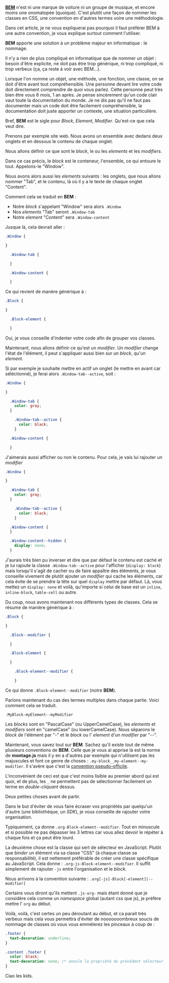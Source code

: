 **[BEM](http://bem.info)** n'est ni une marque de voiture ni un groupe de musique, et encore moins une onomatopée (quoique). C'est plutôt une façon de nommer les classes en CSS, une convention en d'autres termes voire une méthodologie.

Dans cet article, je ne vous expliquerai pas pourquoi il faut préférer BEM à une autre convention, je vous explique surtout comment l'utiliser.

**BEM** apporte une solution à un problème majeur en informatique : le nommage.

Il n'y a rien de plus compliqué en informatique que de nommer un objet : besoin d'être explicite, ne doit pas être trop générique, ni trop compliqué, ni trop verbeux (ça, ça reste à voir avec BEM...).

Lorsque l'on nomme un objet, une méthode, une fonction, une classe, on se doit d'être avant tout compréhensible. Une personne devant lire votre code doit directement comprendre de quoi vous parlez. Cette personne peut très bien être vous 6 mois, 1 an après. Je pense sincèrement qu'un code clair vaut toute la documentation du monde. Je ne dis pas qu'il ne faut pas documenter mais un code doit être facilement compréhensible, la documentation doit juste apporter un contexte, une situation particulière.

Bref, **BEM** est le sigle pour _Block_, _Element_, _Modifier_. Qu'est-ce que cela veut dire.

Prenons par exemple site web. Nous avons un ensemble avec dedans deux onglets et en dessous le contenu de chaque onglet.

Nous allons définir ce que sont le _block_, le ou les _elements_ et les _modifiers_.

Dans ce cas précis, le _block_ est le conteneur, l'ensemble, ce qui entoure le tout. Appelons-le "Window".

Nous avons alors aussi les _elements_ suivants : les onglets, que nous allons nommer "Tab", et le contenu, là où il y a le texte de chaque onglet "Content".

Comment cela se traduit en **BEM** :

- Notre _block_ s'appelant "Window" sera alors `.Window`
- Nos _elements_ "Tab" seront `.Window-tab`
- Notre _element_ "Content" sera `.Window-content`

Jusque là, cela devrait aller :

```css
.Window {

}

  .Window-tab {

  }

  .Window-content {

  }
```

Ce qui revient de manère générique à :

```css
.Block {

}

  .Block-element {

  }
```

Oui, je vous conseille d'indenter votre code afin de grouper vos classes.

Maintenant, nous allons définir ce qu'est un _modifier_. Un _modifier_ change l'état de l'élément, il peut s'appliquer aussi bien sur un _block_, qu'un _element_.

Si par exemple je souhaite mettre en actif un onglet (le mettre en avant car séléctionné), je ferai alors `.Window-tab--active`, soit :

```css
.Window {

}

  .Window-tab {
    color: gray;
  }

    .Window-tab--active {
      color: black;
    }

  .Window-content {

  }
```

J'aimerais aussi afficher ou non le contenu. Pour cela, je vais lui rajouter un _modifier_

```css
.Window {

}

  .Window-tab {
    color: gray;
  }

    .Window-tab--active {
      color: black;
    }

  .Window-content {
  }

  .Window-content--hidden {
    display: none;
  }
```

J'aurais très bien pu inverser et dire que par défaut le contenu est caché et je lui rajoute la classe `.Window-tab--active` pour l'afficher (`display: block`) mais lorsqu'il s'agit de cacher ou de faire appaître des éléments, je vous conseille vivement de plutôt ajouter un _modifier_ qui cache les éléments, car cela évite de se prendre la tête sur quel `display` mettre par défaut. Là, vous mettez un `display: none` et voilà, qu'importe si celui de base est un `inline`, `inline-block`, `table-cell` ou autre.

Du coup, nous avons maintenant nos différents types de classes. Cela se résume de manière générique à :

```css
.Block {

}

  .Block--modifier {

  }

  .Block-element {

  }

    .Block-element--modifier {

    }
```

Ce qui donne `.Block-element--modifier` (notre **BEM**).

Parlons maintenant du cas des termes multiples dans chaque partie. Voici comment cela se traduit.

`.MyBlock-myElement--myModifier`

Les _blocks_ sont en "PascalCase" (ou UpperCamelCase), les _elements_ et _modifiers_ sont en "camelCase" (ou lowerCamelCase). Nous séparons le _block_ de l'élément par "-" et le _block_ ou l' _element_ d'un _modifier_ par "--".

Maintenant, vous savez tout sur **BEM**. Sachez qu'il existe tout de même plusieurs conventions de **BEM**. Celle que je vous ai apprise là est la norme de **montage.js** mais il y en a d'autres par exemple qui n'utilisent pas les majuscules et font ce genre de choses : `.my-block__my-element--my-modifier`. Il s'avère que c'est la [convention pseudo-officile](http://bem.info/method/definitions/#naming-for-independent-css-classes).

L'inconvénient de ceci est que c'est moins lisible au premier abord qui est quoi, et de plus, les `_` ne permettent pas de sélectionner facilement un terme en _double-cliquant_ dessus.

Deux petites choses avant de partir.

Dans le but d'éviter de vous faire écraser vos propriétés par quelqu'un d'autre (une bibliothèque, un _SDK_), je vous conseille de rajouter votre organisation.

Typiquement, ça donne `.org-Block-element--modifier`. Tout en minuscule et si possible ne pas dépasser les 3 lettres car vous allez devoir le répéter à chaque fois et ça peut être lourd.

La deuxième chose est la classe qui sert de sélecteur en JavaScript. Plutôt que _binder_ un élément via sa classe "CSS" (à chaque classe sa responsabilité), il est nettement préférable de créer une classe spécifique au JavaScript. Cela donne : `.org-js-Block-element--modifier`. Il suffit simplement de rajouter `-js` entre l'organisation et le _block_.

Nous arrivons à la convention suivante : `.org[-js]-Block[-element][--modifier]`

Certains vous diront qu'ils mettent `.js-org-` mais étant donné que je considère cela comme un _namespace_ global (autant css que js), je préfère mettre l' `org` au début.

Voilà, voilà, c'est certes un peu déroutant au début, et ca parait très verbeux mais cela vous permettra d'éviter de nooooooombreux soucis de nommage de classes où vous vous emmèlerez les pinceaux à coup de :

```css
.footer {
  text-decoration: underline;
}

.content .footer {
  color: black;
  text-decoration: none; /* annule la propriété du précédent sélecteur */
}
```

Ciao les kids.
